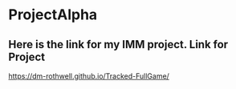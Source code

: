 # ProjectAlpha
 Here is the link for my IMM project.
Link for Project
---------------------------------------------------
https://dm-rothwell.github.io/Tracked-FullGame/
